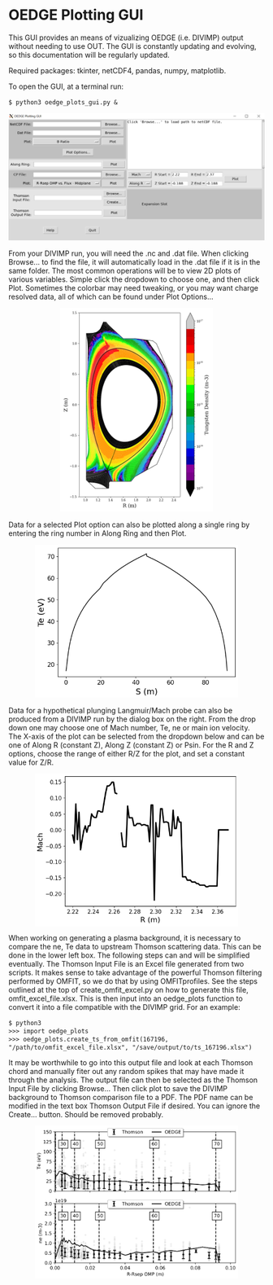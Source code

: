 # OEDGE Plotting GUI
This GUI provides an means of vizualizing OEDGE (i.e. DIVIMP) output without needing to use OUT. The GUI is constantly updating and evolving, so this documentation will be regularly updated.

Required packages: tkinter, netCDF4, pandas, numpy, matplotlib.

To open the GUI, at a terminal run:
```
$ python3 oedge_plots_gui.py &
```
![gui_example](oedge_gui.png)

From your DIVIMP run, you will need the .nc and .dat file. When clicking Browse... to find the file, it will automatically load in the .dat file if it is in the same folder. The most common operations will be to view 2D plots of various variables. Simple click the dropdown to choose one, and then click Plot. Sometimes the colorbar may need tweaking, or you may want charge resolved data, all of which can be found under Plot Options...

<p align="center">
  <img src="gui_example_imp.png" width="300" height="400">
</p>

Data for a selected Plot option can also be plotted along a single ring by entering the ring number in Along Ring and then Plot.

<p align="center">
  <img src="along_ring.png" width="400" height="300">
</p>

Data for a hypothetical plunging Langmuir/Mach probe can also be produced from a DIVIMP run by the dialog box on the right. From the drop down one may choose one of Mach number, Te, ne or main ion velocity. The X-axis of the plot can be selected from the dropdown below and can be one of Along R (constant Z), Along Z (constant Z) or Psin. For the R and Z options, choose the range of either R/Z for the plot, and set a constant value for Z/R. 

<p align="center">
  <img src="fake_mach.png" width="400" height="300" align="center">
</p>
When working on generating a plasma background, it is necessary to compare the ne, Te data to upstream Thomson scattering data. This can be done in the lower left box. The following steps can and will be simplified eventually. The Thomson Input File is an Excel file generated from two scripts. It makes sense to take advantage of the powerful Thomson filtering performed by OMFIT, so we do that by using OMFITprofiles. See the steps outlined at the top of create_omfit_excel.py on how to generate this file, omfit_excel_file.xlsx. This is then input into an oedge_plots function to convert it into a file compatible with the DIVIMP grid. For an example:

```
$ python3
>>> import oedge_plots
>>> oedge_plots.create_ts_from_omfit(167196, "/path/to/omfit_excel_file.xlsx", "/save/output/to/ts_167196.xlsx")
```

It may be worthwhile to go into this output file and look at each Thomson chord and manually fiter out any random spikes that may have made it through the analysis. The output file can then be selected as the Thomson Input File by clicking Browse... Then click plot to save the DIVIMP background to Thomson comparison file to a PDF. The PDF name can be modified in the text box Thomson Output File if desired. You can ignore the Create... button. Should be removed probably.

<p align="center">
  <img src="ts_compare.png" width="400" height="300" align="center">
</p>
